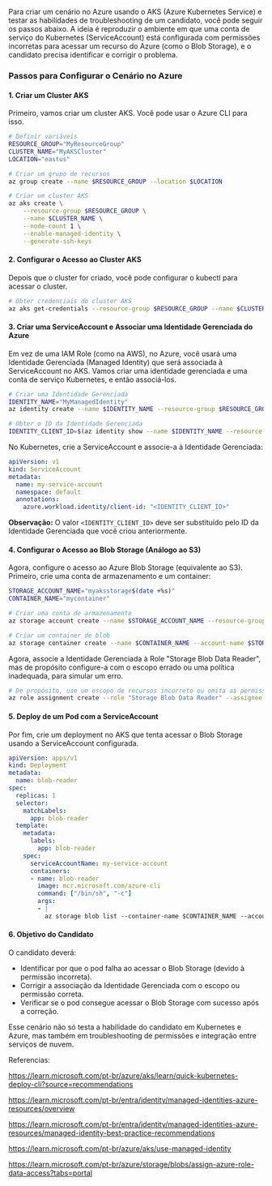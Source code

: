 Para criar um cenário no Azure usando o AKS (Azure Kubernetes Service) e testar as habilidades de troubleshooting de um candidato, você pode seguir os passos abaixo. A ideia é reproduzir o ambiente em que uma conta de serviço do Kubernetes (ServiceAccount) está configurada com permissões incorretas para acessar um recurso do Azure (como o Blob Storage), e o candidato precisa identificar e corrigir o problema.

### Passos para Configurar o Cenário no Azure

#### 1. **Criar um Cluster AKS**

Primeiro, vamos criar um cluster AKS. Você pode usar o Azure CLI para isso.

```bash
# Definir variáveis
RESOURCE_GROUP="MyResourceGroup"
CLUSTER_NAME="MyAKSCluster"
LOCATION="eastus"

# Criar um grupo de recursos
az group create --name $RESOURCE_GROUP --location $LOCATION

# Criar um cluster AKS
az aks create \
    --resource-group $RESOURCE_GROUP \
    --name $CLUSTER_NAME \
    --node-count 1 \
    --enable-managed-identity \
    --generate-ssh-keys
```

#### 2. **Configurar o Acesso ao Cluster AKS**

Depois que o cluster for criado, você pode configurar o kubectl para acessar o cluster.

```bash
# Obter credenciais do cluster AKS
az aks get-credentials --resource-group $RESOURCE_GROUP --name $CLUSTER_NAME
```

#### 3. **Criar uma ServiceAccount e Associar uma Identidade Gerenciada do Azure**

Em vez de uma IAM Role (como na AWS), no Azure, você usará uma Identidade Gerenciada (Managed Identity) que será associada à ServiceAccount no AKS. Vamos criar uma identidade gerenciada e uma conta de serviço Kubernetes, e então associá-los.

```bash
# Criar uma Identidade Gerenciada
IDENTITY_NAME="MyManagedIdentity"
az identity create --name $IDENTITY_NAME --resource-group $RESOURCE_GROUP

# Obter o ID da Identidade Gerenciada
IDENTITY_CLIENT_ID=$(az identity show --name $IDENTITY_NAME --resource-group $RESOURCE_GROUP --query 'clientId' --output tsv)
```

No Kubernetes, crie a ServiceAccount e associe-a à Identidade Gerenciada:

```yaml
apiVersion: v1
kind: ServiceAccount
metadata:
  name: my-service-account
  namespace: default
  annotations:
    azure.workload.identity/client-id: "<IDENTITY_CLIENT_ID>"
```

**Observação:** O valor `<IDENTITY_CLIENT_ID>` deve ser substituído pelo ID da Identidade Gerenciada que você criou anteriormente.

#### 4. **Configurar o Acesso ao Blob Storage (Análogo ao S3)**

Agora, configure o acesso ao Azure Blob Storage (equivalente ao S3). Primeiro, crie uma conta de armazenamento e um container:

```bash
STORAGE_ACCOUNT_NAME="myaksstorage$(date +%s)"
CONTAINER_NAME="mycontainer"

# Criar uma conta de armazenamento
az storage account create --name $STORAGE_ACCOUNT_NAME --resource-group $RESOURCE_GROUP --location $LOCATION --sku Standard_LRS

# Criar um container de blob
az storage container create --name $CONTAINER_NAME --account-name $STORAGE_ACCOUNT_NAME
```

Agora, associe a Identidade Gerenciada à Role "Storage Blob Data Reader", mas de propósito configure-a com o escopo errado ou uma política inadequada, para simular um erro.

```bash
# De propósito, use um escopo de recursos incorreto ou omita as permissões necessárias
az role assignment create --role "Storage Blob Data Reader" --assignee $IDENTITY_CLIENT_ID --scope /subscriptions/YOUR_SUBSCRIPTION_ID/resourceGroups/$RESOURCE_GROUP
```

#### 5. **Deploy de um Pod com a ServiceAccount**

Por fim, crie um deployment no AKS que tenta acessar o Blob Storage usando a ServiceAccount configurada.

```yaml
apiVersion: apps/v1
kind: Deployment
metadata:
  name: blob-reader
spec:
  replicas: 1
  selector:
    matchLabels:
      app: blob-reader
  template:
    metadata:
      labels:
        app: blob-reader
    spec:
      serviceAccountName: my-service-account
      containers:
      - name: blob-reader
        image: mcr.microsoft.com/azure-cli
        command: ["/bin/sh", "-c"]
        args:
        - |
          az storage blob list --container-name $CONTAINER_NAME --account-name $STORAGE_ACCOUNT_NAME
```

#### 6. **Objetivo do Candidato**

O candidato deverá:
- Identificar por que o pod falha ao acessar o Blob Storage (devido à permissão incorreta).
- Corrigir a associação da Identidade Gerenciada com o escopo ou permissão correta.
- Verificar se o pod consegue acessar o Blob Storage com sucesso após a correção.

Esse cenário não só testa a habilidade do candidato em Kubernetes e Azure, mas também em troubleshooting de permissões e integração entre serviços de nuvem.

Referencias:

https://learn.microsoft.com/pt-br/azure/aks/learn/quick-kubernetes-deploy-cli?source=recommendations

https://learn.microsoft.com/pt-br/entra/identity/managed-identities-azure-resources/overview

https://learn.microsoft.com/pt-br/entra/identity/managed-identities-azure-resources/managed-identity-best-practice-recommendations

https://learn.microsoft.com/pt-br/azure/aks/use-managed-identity

https://learn.microsoft.com/pt-br/azure/storage/blobs/assign-azure-role-data-access?tabs=portal





